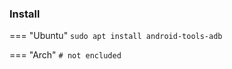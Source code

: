 ### Install

=== "Ubuntu"
    ```
    sudo apt install android-tools-adb
    ```

=== "Arch"
    ```
    # not encluded
    ```